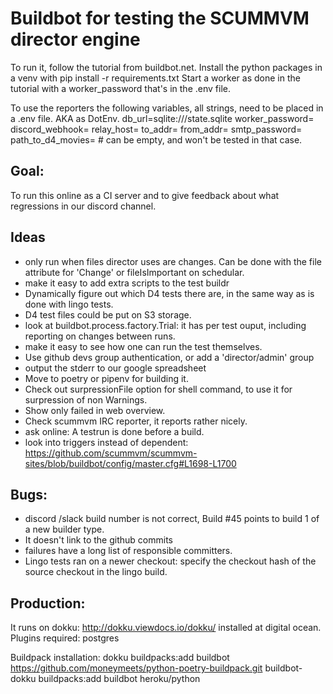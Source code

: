 # Buildbot for testing the SCUMMVM director engine

To run it, follow the tutorial from buildbot.net.
Install the python packages in a venv with pip install -r requirements.txt
Start a worker as done in the tutorial with a worker_password that's in the .env file.

To use the reporters the following variables, all strings, need to be placed in a .env file. AKA as DotEnv.
db_url=sqlite:///state.sqlite
worker_password=
discord_webhook=
relay_host=
to_addr=
from_addr=
smtp_password=
path_to_d4_movies= # can be empty, and won't be tested in that case.

## Goal:
To run this online as a CI server and to give feedback about what regressions in our discord channel.

## Ideas
- only run when files director uses are changes. Can be done with the file attribute for 'Change' or fileIsImportant on schedular.
- make it easy to add extra scripts to the test buildr
- Dynamically figure out which D4 tests there are, in the same way as is done with lingo tests.
- D4 test files could be put on S3 storage.
- look at buildbot.process.factory.Trial: it has per test ouput, including reporting on changes between runs.
- make it easy to see how one can run the test themselves.
- Use github devs group authentication, or add a 'director/admin' group
- output the stderr to our google spreadsheet
- Move to poetry or pipenv for building it.
- Check out surpressionFile option for shell command, to use it for surpression of non Warnings.
- Show only failed in web overview.
- Check scummvm IRC reporter, it reports rather nicely.
- ask online: A testrun is done before a build.
- look into triggers instead of dependent: https://github.com/scummvm/scummvm-sites/blob/buildbot/config/master.cfg#L1698-L1700

## Bugs:
- discord /slack build number is not correct, Build #45 points to build 1 of a new builder type.
- It doesn't link to the github commits
- failures have a long list of responsible committers.
- Lingo tests ran on a newer checkout: specify the checkout hash of the source checkout in the lingo build.

## Production:

It runs on dokku: http://dokku.viewdocs.io/dokku/
installed at digital ocean.
Plugins required: postgres

Buildpack installation:
dokku buildpacks:add buildbot https://github.com/moneymeets/python-poetry-buildpack.git
buildbot-dokku buildpacks:add buildbot heroku/python